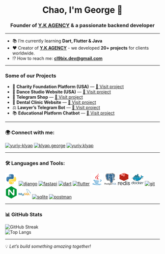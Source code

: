 <h1 align="center">Chao, I'm George 👋</h1>
<h3 align="center">Founder of <a href="https://yk-agency.com.ua/" target="_blank">Y.K AGENCY</a> & a passionate backend developer</h3>

---

- 📚 I’m currently learning **Dart, Flutter & Java**
- ❤️ Creator of **[Y.K AGENCY](https://yk-agency.com.ua/)** - we developed **20+ projects** for clients worldwide.
- ⁉️ How to reach me: **cl9bix.dev@gmail.com**

---

### Some of our Projects
- 🎯 **Charity Foundation Platform (USA)** — [🔗 Visit project](https://timoshas-smile.org/en)
- 💃 **Dance Studio Website (USA)** — [🔗 Visit project](https://www.renaissancedancestudio.com/)
- 🛒 **Telegram Shop** — [🔗 Visit project](https://t.me/cl9bix_shop_bot)
- 🦷 **Dental Clinic Website** — [🔗 Visit project](https://primadent.uz.ua/)
- ⚖️ **Lawyer’s Telegram Bot** — [🔗 Visit project](https://t.me/advokat_smirnov_bot)
- 📚 **Educational Platform Chatbot** — [🔗 Visit project](https://t.me/prml_official_bot)

---

<h3 align="left">🌍 Connect with me:</h3>
<p align="left">
<a href="https://linkedin.com/in/yuriy-klyap" target="blank"><img align="center" src="https://raw.githubusercontent.com/rahuldkjain/github-profile-readme-generator/master/src/images/icons/Social/linked-in-alt.svg" alt="yuriy-klyap" height="30" width="40" /></a>
<a href="https://fb.com/klyap.george" target="blank"><img align="center" src="https://raw.githubusercontent.com/rahuldkjain/github-profile-readme-generator/master/src/images/icons/Social/facebook.svg" alt="klyap.george" height="30" width="40" /></a>
<a href="https://instagram.com/yuriy.klyap" target="blank"><img align="center" src="https://raw.githubusercontent.com/rahuldkjain/github-profile-readme-generator/master/src/images/icons/Social/instagram.svg" alt="yuriy.klyap" height="30" width="40" /></a>
</p>

---

<h3 align="left">🛠 Languages and Tools:</h3>
<p align="left">
<a href="https://www.python.org" target="_blank" rel="noreferrer"><img src="https://raw.githubusercontent.com/devicons/devicon/master/icons/python/python-original.svg" alt="python" width="40" height="40"/></a>
<a href="https://www.djangoproject.com/" target="_blank" rel="noreferrer"><img src="https://cdn.worldvectorlogo.com/logos/django.svg" alt="django" width="40" height="40"/></a>
<a href="https://fastapi.tiangolo.com/" target="_blank" rel="noreferrer"><img src="https://cdn.worldvectorlogo.com/logos/fastapi-1.svg" alt="fastapi" width="40" height="40"/></a>
<a href="https://dart.dev" target="_blank" rel="noreferrer"><img src="https://www.vectorlogo.zone/logos/dartlang/dartlang-icon.svg" alt="dart" width="40" height="40"/></a>
<a href="https://flutter.dev" target="_blank" rel="noreferrer"><img src="https://www.vectorlogo.zone/logos/flutterio/flutterio-icon.svg" alt="flutter" width="40" height="40"/></a>
<a href="https://www.java.com" target="_blank" rel="noreferrer"><img src="https://raw.githubusercontent.com/devicons/devicon/master/icons/java/java-original.svg" alt="java" width="40" height="40"/></a>
<a href="https://www.postgresql.org" target="_blank" rel="noreferrer"><img src="https://raw.githubusercontent.com/devicons/devicon/master/icons/postgresql/postgresql-original-wordmark.svg" alt="postgresql" width="40" height="40"/></a>
<a href="https://redis.io" target="_blank" rel="noreferrer"><img src="https://raw.githubusercontent.com/devicons/devicon/master/icons/redis/redis-original-wordmark.svg" alt="redis" width="40" height="40"/></a>
<a href="https://www.docker.com/" target="_blank" rel="noreferrer"><img src="https://raw.githubusercontent.com/devicons/devicon/master/icons/docker/docker-original-wordmark.svg" alt="docker" width="40" height="40"/></a>
<a href="https://git-scm.com/" target="_blank" rel="noreferrer"><img src="https://www.vectorlogo.zone/logos/git-scm/git-scm-icon.svg" alt="git" width="40" height="40"/></a>
<a href="https://nginx.com" target="_blank" rel="noreferrer"><img src="https://raw.githubusercontent.com/devicons/devicon/master/icons/nginx/nginx-original.svg" alt="nginx" width="40" height="40"/></a>
<a href="https://www.mysql.com/" target="_blank" rel="noreferrer"><img src="https://raw.githubusercontent.com/devicons/devicon/master/icons/mysql/mysql-original-wordmark.svg" alt="mysql" width="40" height="40"/></a>
<a href="https://www.sqlite.org/" target="_blank" rel="noreferrer"><img src="https://www.vectorlogo.zone/logos/sqlite/sqlite-icon.svg" alt="sqlite" width="40" height="40"/></a>
<a href="https://postman.com" target="_blank" rel="noreferrer"><img src="https://www.vectorlogo.zone/logos/getpostman/getpostman-icon.svg" alt="postman" width="40" height="40"/></a>
</p>

---

### 📊 GitHub Stats  
![GitHub Streak](https://streak-stats.demolab.com?user=YOUR_USERNAME&theme=tokyonight&hide_border=true)  
![Top Langs](https://github-readme-stats.vercel.app/api/top-langs/?username=YOUR_USERNAME&layout=compact&theme=tokyonight)

---
💡 *Let’s build something amazing together!*
